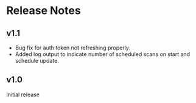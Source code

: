 # Release Notes

## v1.1

* Bug fix for auth token not refreshing properly.
* Added log output to indicate number of scheduled scans on start and schedule update.

## v1.0

Initial release



